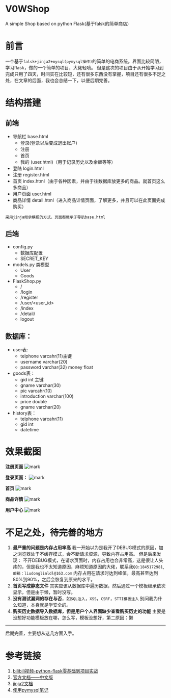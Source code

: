 # V0WShop
A simple Shop based on python Flask(基于falsk的简单商店)

# 前言
一个基于`falsk+jinja2+mysql(pymysql操作)`的简单的电商系统。界面比较简陋，学习flask，做的一个简单的项目，大佬轻喷。
但是这次的项目由于从开始学习到完成只用了四天，时间实在比较短，还有很多东西没有掌握，项目还有很多不足之处，在文章的后面，我也会总结一下，以便后期完善。

# 结构搭建
## 前端
- 导航栏 base.html
	* 登录(登录以后变成退出账户)
	* 注册
	* 首页
	* 我的 (user.html)（用于记录历史以及余额等等）
- 登陆 login.html
- 注册 register.html
- 首页 index.html（由于各种因素，并由于往数据库放更多的商品。就首页这么多商品）
- 用户页面 user.html
- 商品详情 detail.html（进入商品详情页面，了解更多，并且可以在此页面完成购买）

```
采用jinja继承模板的方式，页面都继承于导航base.html
```

## 后端
- config.py
	- 数据库配置
	- SECRET_KEY
- models.py 类模型
	- User
	- Goods
- FlaskShop.py
	- /
	- /login
	- /register
	- /user/<user_id>
	- /index
	- /detail/<gid>
	- logout

## 数据库：
- user表:
	* telphone varcahr(11)主键
	* username varchar(20)
	* password varchar(32)
		 money	float
- goods表：
	* gid int 主键
	* gname varchar(30)
	* pic varcahr(10)
	* introduction varchar(100)
	* price double
	* gname varchar(20)
- history表：
	* telphone varcahr(11) 
	* gid int 
	* datetime

# 效果截图
**注册页面**
![mark](http://p1pdyrkkc.bkt.clouddn.com/blog/180831/466A2i5g1I.png?imageslim)

**登录页面：**
![mark](http://p1pdyrkkc.bkt.clouddn.com/blog/180831/A7D50AKma2.png?imageslim)

**首页**
![mark](http://p1pdyrkkc.bkt.clouddn.com/blog/180831/2L8bJJG6bg.png?imageslim)

**商品详情**
![mark](http://p1pdyrkkc.bkt.clouddn.com/blog/180831/1hjCghAFK0.png?imageslim)

**用户中心**
![mark](http://p1pdyrkkc.bkt.clouddn.com/blog/180831/Ejae9Ac8D4.png?imageslim)

# 不足之处，待完善的地方
1. **最严重的问题是内存占用率高**
	我一开始以为是我开了DEBUG模式的原因，加之浏览器处于不缓存模式，会不断请求资源，导致内存占用高。
	但是后来发现：
	不开DEBUG模式，在请求页面时，内存占用也会非常高，这是很让人头疼的，但是我也不太知道原因，麻烦知道原因的大佬，联系我`QQ:1845172981`,`邮箱：liudonglinldl@163.com`
	内存占用在请求时达到峰值，最高甚至达到80%到90%，之后会恢复到原来的水平。
2. **首页写成静态文件**
	其实应该从数据库中遍历数据，然后通过一个模板继承依次显示，但是由于懒，暂时没写。
3. **没有测试漏洞的存在与否**，如`SQL注入`，`XSS`，`CSRF`，`STTI模板注入`
	别问我为什么知道，本身就是学安全的。
4. **购买历史数据导入数据库，但是用户个人界面缺少查看购买历史的功能**
	主要是没想好功能模板放在哪，怎么写，模板没想好，第二原因：懒

------
后期完善，主要想从这几方面入手。

# 参考链接
1. [bilibili视频-python-flask零基础到项目实战](https://space.bilibili.com/349929259/#/)
2. [官方文档——中文版](http://docs.jinkan.org/docs/flask/)
3. [jinja2文档](http://docs.jinkan.org/docs/jinja2/api.html)
4. [使用pymysql笔记](http://www.zhyea.com/2015/08/20/using-pymysql.html)
